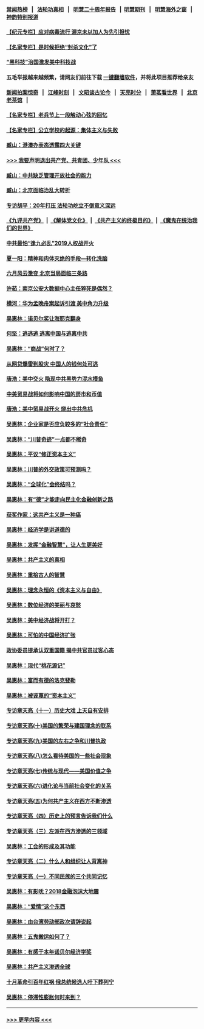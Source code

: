 #### [禁闻热榜](热点新闻.md?=0)  &nbsp;&nbsp;|&nbsp;&nbsp; [法轮功真相](https://github.com/gfw-breaker/truth/blob/master/README.md?=0) &nbsp;&nbsp;|&nbsp;&nbsp; [明慧二十周年报告](https://github.com/gfw-breaker/mh-reports/blob/master/README.md?=0) &nbsp;&nbsp;|&nbsp;&nbsp;[明慧期刊](https://github.com/gfw-breaker/mh-qikan) &nbsp;&nbsp;|&nbsp;&nbsp; [明慧海外之窗](https://github.com/gfw-breaker/mh-news/blob/master/README.md?=0) &nbsp;&nbsp;|&nbsp;&nbsp; [神韵特别报道](https://github.com/gfw-breaker/mh-news/blob/master/shenyun.md?=0)
#### [【纪元专栏】应对病毒流行 渥京未以加人为先引担忧](../pages/nsc423/n11875714.md?t=03010531) 
#### [【名家专栏】是时候拒绝“封杀文化”了](../pages/nsc423/n11814093.md?t=03010531) 
#### [“黑科技”治国激发美中科技战](../pages/nsc423/n11638056.md?t=03010531) 
#### 五毛举报越来越频繁，请网友们前往下载 [一键翻墙软件](https://github.com/gfw-breaker/ssr-accounts)，并将此项目推荐给亲友
#### [新闻拍案惊奇](https://github.com/gfw-breaker/banned-news/blob/master/pages/link4.md) &nbsp;&nbsp;|&nbsp;&nbsp; [江峰时刻](https://github.com/gfw-breaker/banned-news/blob/master/pages/link4.md) &nbsp;&nbsp;|&nbsp;&nbsp; [文昭谈古论今](https://github.com/gfw-breaker/banned-news/blob/master/pages/link4.md) &nbsp;&nbsp;|&nbsp;&nbsp; [天亮时分](https://github.com/gfw-breaker/banned-news/blob/master/pages/link4.md) &nbsp;&nbsp;|&nbsp;&nbsp; [萧茗看世界](https://github.com/gfw-breaker/banned-news/blob/master/pages/link4.md) &nbsp;&nbsp;|&nbsp;&nbsp; [北京老茶馆](https://github.com/gfw-breaker/banned-news/blob/master/pages/link4.md) &nbsp;&nbsp;|&nbsp;&nbsp; 
#### [【名家专栏】老兵节上一段触动心弦的回忆](../pages/nsc423/n11646016.md?t=03010531) 
#### [【名家专栏】公立学校的起源：集体主义与失败](../pages/nsc423/n11601833.md?t=03010531) 
#### [臧山：港澳办表态透露四大关键](../pages/nsc423/n11421628.md?t=03010531) 
#### [>>> 我要声明退出共产党、共青团、少年队 <<<](https://github.com/begood0513/goodnews/blob/master/quit/letter.md) 
#### [臧山：中共缺乏管理开放社会的能力](../pages/nsc423/n11407457.md?t=03010531) 
#### [臧山：北京面临治乱大转折](../pages/nsc423/n11406895.md?t=03010531) 
#### [专访胡平：20年打压 法轮功屹立不倒意义深远](../pages/nsc423/n11398800.md?t=03010531) 
#### [《九评共产党》](https://github.com/begood0513/9ping.md/blob/master/README.md) &nbsp;|&nbsp; [《解体党文化》](../../../../jtdwh.md/blob/master/README.md)  &nbsp;|&nbsp; [《共产主义的终极目的》](../../../../gczydzjmd.md/blob/master/README.md) &nbsp;|&nbsp; [《魔鬼在统治我们的世界》](../../../../mgztzwmdsj.md/blob/master/README.md) 
#### [中共最怕“逢九必乱”2019人权战开火](../pages/nsc423/n11385248.md?t=03010531) 
#### [夏一阳：精神和肉体灭绝的手段—转化洗脑](../pages/nsc423/n11368250.md?t=03010531) 
#### [六月风云激变 北京当局面临三条路](../pages/nsc423/n11313668.md?t=03010531) 
#### [许茹：南京公安大数据中心主任猝死是偶然？](../pages/nsc423/n11064744.md?t=03010531) 
#### [横河：华为孟晚舟案起诉引渡 美中角力升级](../pages/nsc423/n11027230.md?t=03010531) 
#### [吴惠林：诺贝尔奖让海耶克翻身](../pages/nsc423/n10890049.md?t=03010531) 
#### [何坚：逃逃逃 逃离中国与逃离中共](../pages/nsc423/n10592891.md?t=03010531) 
#### [吴惠林：“商战”何时了？](../pages/nsc423/n10573558.md?t=03010531) 
#### [从网贷爆雷到股灾 中国人的钱何处可逃](../pages/nsc423/n10572800.md?t=03010531) 
#### [唐浩：美中交火 隐现中共黑势力混水摸鱼](../pages/nsc423/n10544040.md?t=03010531) 
#### [中美贸易战将如何影响中国的房市和币值](../pages/nsc423/n10543697.md?t=03010531) 
#### [唐浩：美中贸易战开火 烧出中共危机](../pages/nsc423/n10540126.md?t=03010531) 
#### [吴惠林：企业家是否应负较多的“社会责任”](../pages/nsc423/n10535022.md?t=03010531) 
#### [吴惠林：“川普奇迹”一点都不稀奇](../pages/nsc423/n10512808.md?t=03010531) 
#### [吴惠林：平议“修正资本主义”](../pages/nsc423/n10495724.md?t=03010531) 
#### [吴惠林：川普的外交政策可预测吗？](../pages/nsc423/n10462387.md?t=03010531) 
#### [吴惠林：“全球化”会终结吗？](../pages/nsc423/n10452838.md?t=03010531) 
#### [吴惠林：有“德”才能走向民主化金融创新之路](../pages/nsc423/n10432292.md?t=03010531) 
#### [获奖作家：这共产主义是一种癌](../pages/nsc423/n10431541.md?t=03010531) 
#### [吴惠林：经济学是讲道德的](../pages/nsc423/n10398014.md?t=03010531) 
#### [吴惠林：发挥“金融智慧”，让人生更美好](../pages/nsc423/n10375019.md?t=03010531) 
#### [吴惠林：共产主义的真相](../pages/nsc423/n10351394.md?t=03010531) 
#### [吴惠林：重拾古人的智慧](../pages/nsc423/n10337691.md?t=03010531) 
#### [吴惠林：理念永恒的《资本主义与自由》](../pages/nsc423/n10316274.md?t=03010531) 
#### [吴惠林：数位经济的美丽与哀愁](../pages/nsc423/n10292946.md?t=03010531) 
#### [吴惠林：美中经济战将开打？](../pages/nsc423/n10258825.md?t=03010531) 
#### [吴惠林：可怕的中国经济扩张](../pages/nsc423/n10219147.md?t=03010531) 
#### [政协委员提承认双重国籍 揭中共官员过客心态](../pages/nsc423/n10208809.md?t=03010531) 
#### [吴惠林：现代“桃花源记”](../pages/nsc423/n10185234.md?t=03010531) 
#### [吴惠林：富而有德的洛克斐勒](../pages/nsc423/n10142264.md?t=03010531) 
#### [吴惠林：被诬蔑的“资本主义”](../pages/nsc423/n10124816.md?t=03010531) 
#### [专访章天亮（十一）历史大戏 上天自有安排](../pages/nsc423/n10094905.md?t=03010531) 
#### [专访章天亮(十)美国的繁荣与建国理念的联系](../pages/nsc423/n10094899.md?t=03010531) 
#### [专访章天亮(九)美国的左右之争和川普执政](../pages/nsc423/n10094889.md?t=03010531) 
#### [专访章天亮(八)怎么看待美国的一些社会现象](../pages/nsc423/n10094857.md?t=03010531) 
#### [专访章天亮(七)传统与现代——美国价值之争](../pages/nsc423/n10093140.md?t=03010531) 
#### [专访章天亮(六)进化论与当前社会变化的关系](../pages/nsc423/n10092036.md?t=03010531) 
#### [专访章天亮(五)为何共产主义在西方不断渗透](../pages/nsc423/n10083620.md?t=03010531) 
#### [专访章天亮（四）历史上的预言告诉我们什么](../pages/nsc423/n10083606.md?t=03010531) 
#### [专访章天亮（三）左派在西方渗透的三领域](../pages/nsc423/n10081115.md?t=03010531) 
#### [吴惠林：工会的形成及其功能](../pages/nsc423/n10080633.md?t=03010531) 
#### [专访章天亮（二）什么人和组织让人背离神](../pages/nsc423/n10076637.md?t=03010531) 
#### [专访章天亮（一）不同民族的三个共同记忆](../pages/nsc423/n10074188.md?t=03010531) 
#### [吴惠林：有影呒？2018金融泡沫大地震](../pages/nsc423/n10040534.md?t=03010531) 
#### [吴惠林：“爱情”这个东西](../pages/nsc423/n10019423.md?t=03010531) 
#### [吴惠林：由台湾劳动部政次请辞说起](../pages/nsc423/n9979679.md?t=03010531) 
#### [吴惠林：五鬼搬运如何了？](../pages/nsc423/n9925338.md?t=03010531) 
#### [吴惠林：有感于本年诺贝尔经济学奖](../pages/nsc423/n9871883.md?t=03010531) 
#### [吴惠林：共产主义渗透全球](../pages/nsc423/n9812748.md?t=03010531) 
#### [十月革命引百年红祸 俄总统候选人吁下葬列宁](../pages/nsc423/n9810182.md?t=03010531) 
#### [吴惠林：停滞性膨胀何时来到？](../pages/nsc423/n9764136.md?t=03010531) 

----
#### [ >>> 更早内容 <<< ](../indexes/nsc423-earlier.md)
